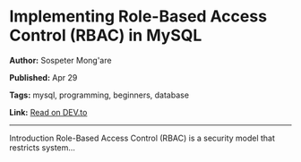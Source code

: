 # Implementing Role-Based Access Control (RBAC) in MySQL

**Author:** Sospeter Mong'are

**Published:** Apr 29

**Tags:** mysql, programming, beginners, database

**Link:** [Read on DEV.to](https://dev.to/msnmongare/implementing-role-based-access-control-rbac-in-mysql-2kc0)

---

Introduction   Role-Based Access Control (RBAC) is a security model that restricts system...